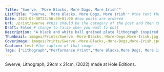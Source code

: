 ```yaml
---
Title: "Swerve, 'More Blacks, More Dogs, More Irish'"
ListTitle: "Swerve, 'More Blacks, More Dogs, More Irish'" #the text that is displayed below each post on the list pages
Date: 2023-03-30T23:56:49+01:00 #how posts are ordered 
Url: /print/swerve #this should be the category of the post and then the file name e.g. /print/printfilename
Draft: False # change to false when you want to post
Description: "A black and white ball grained plate lithograph inspired by drawings made in response to 'More Blacks, More Dogs, More Irish" #Description of the post
Thumbnail: images/Prints/Swerve.-More-Blacks,-More-Dogs,More-Irish.jpg #append link to image that will be shown on the list page
Coverimage: images/Prints/Swerve.-More-Blacks,-More-Dogs,More-Irish.jpg #the image that will be displayed at the top of the post
Caption: test #the caption of that image
Tags: ["Lithograph","Performance Print","More Blacks,More Dogs, More Irish"] #tags allow related content to be grouped together, add more by adding a comma to the latest tag
---
```

Swerve, Lithograph, 29cm x 21cm, (2022) made at Hole Editions. 
